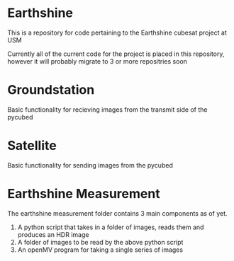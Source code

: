 # Earthshine
This is a repository for code pertaining to the Earthshine cubesat project at USM

Currently all of the current code for the project is placed in this repository, however it will probably migrate to 3 or more repositries soon

# Groundstation
Basic functionality for recieving images from the transmit side of the pycubed


# Satellite
Basic functionality for sending images from the pycubed


# Earthshine Measurement

The earthshine measurement folder contains 3 main components as of yet. 

1. A python script that takes in a folder of images, reads them and produces an HDR image
2. A folder of images to be read by the above python script
3. An openMV program for taking a single series of images 
